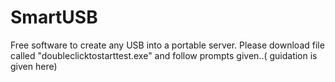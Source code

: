 # SmartUSB
Free software to create any USB into a portable server. Please download file called "doubleclicktostarttest.exe" and follow prompts given..( guidation is given here)
